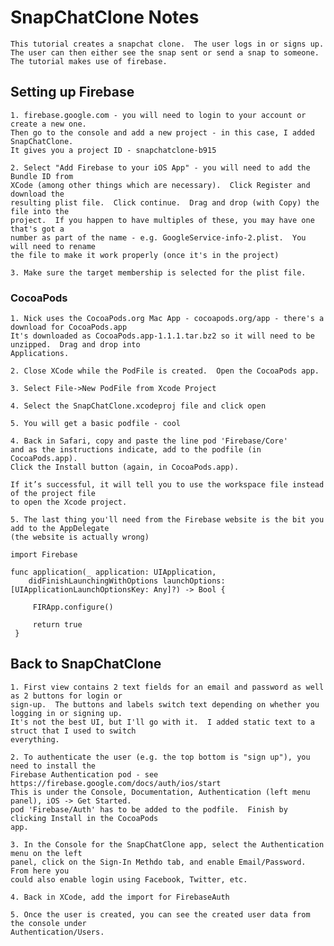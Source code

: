#  SnapChatClone Notes

    This tutorial creates a snapchat clone.  The user logs in or signs up.
    The user can then either see the snap sent or send a snap to someone.
    The tutorial makes use of firebase.
    
## Setting up Firebase

    1. firebase.google.com - you will need to login to your account or create a new one.
    Then go to the console and add a new project - in this case, I added SnapChatClone.
    It gives you a project ID - snapchatclone-b915
    
    2. Select "Add Firebase to your iOS App" - you will need to add the Bundle ID from
    XCode (among other things which are necessary).  Click Register and download the
    resulting plist file.  Click continue.  Drag and drop (with Copy) the file into the
    project.  If you happen to have multiples of these, you may have one that's got a
    number as part of the name - e.g. GoogleService-info-2.plist.  You will need to rename
    the file to make it work properly (once it's in the project)
    
    3. Make sure the target membership is selected for the plist file.
    
### CocoaPods

    1. Nick uses the CocoaPods.org Mac App - cocoapods.org/app - there's a download for CocoaPods.app
    It's downloaded as CocoaPods.app-1.1.1.tar.bz2 so it will need to be unzipped.  Drag and drop into
    Applications.
    
    2. Close XCode while the PodFile is created.  Open the CocoaPods app.
    
    3. Select File->New PodFile from Xcode Project
    
    4. Select the SnapChatClone.xcodeproj file and click open
    
    5. You will get a basic podfile - cool
    
    4. Back in Safari, copy and paste the line pod 'Firebase/Core'
    and as the instructions indicate, add to the podfile (in CocoaPods.app).
    Click the Install button (again, in CocoaPods.app).
    
    If it’s successful, it will tell you to use the workspace file instead of the project file
    to open the Xcode project.
    
    5. The last thing you'll need from the Firebase website is the bit you add to the AppDelegate
    (the website is actually wrong)
    
    import Firebase
    
    func application(_ application: UIApplication,
        didFinishLaunchingWithOptions launchOptions: [UIApplicationLaunchOptionsKey: Any]?) -> Bool {
 
         FIRApp.configure()
             
         return true
     }

## Back to SnapChatClone

    1. First view contains 2 text fields for an email and password as well as 2 buttons for login or
    sign-up.  The buttons and labels switch text depending on whether you logging in or signing up.
    It's not the best UI, but I'll go with it.  I added static text to a struct that I used to switch
    everything.
    
    2. To authenticate the user (e.g. the top bottom is "sign up"), you need to install the
    Firebase Authentication pod - see https://firebase.google.com/docs/auth/ios/start
    This is under the Console, Documentation, Authentication (left menu panel), iOS -> Get Started.
    pod 'Firebase/Auth' has to be added to the podfile.  Finish by clicking Install in the CocoaPods
    app.
    
    3. In the Console for the SnapChatClone app, select the Authentication menu on the left
    panel, click on the Sign-In Methdo tab, and enable Email/Password.  From here you
    could also enable login using Facebook, Twitter, etc. 
    
    4. Back in XCode, add the import for FirebaseAuth
    
    5. Once the user is created, you can see the created user data from the console under
    Authentication/Users.
    
    
